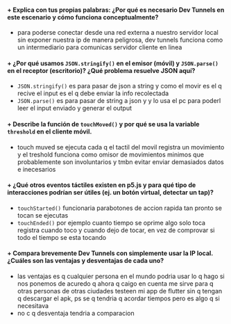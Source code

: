 #### + Explica con tus propias palabras: ¿Por qué es necesario Dev Tunnels en este escenario y cómo funciona conceptualmente?  
  + para poderse conectar desde una red externa a nuestro servidor local sin exponer nuestra ip de manera peligrosa, dev tunnels funciona como un intermediario para comunicas servidor cliente en linea

#### + ¿Por qué usamos `JSON.stringify()` en el emisor (móvil) y `JSON.parse()` en el receptor (escritorio)? ¿Qué problema resuelve JSON aquí?  
  + `JSON.stringify()` es para pasar de json a string y como el movir es el q recive el input es el q debe enviar la info recolectada
  + `JSON.parse()` es para pasar de string a json y y lo usa el pc para poderl leer el input enviado y generar el output

#### + Describe la función de `touchMoved()` y por qué se usa la variable `threshold` en el cliente móvil.  
  + touch muved se ejecuta cada q el tactil del movil registra un movimiento y el treshold funciona como omisor de movimientos minimos que probablemente son involuntarios y tmbn evitar enviar demasiados datos e inecesarios

#### + ¿Qué otros eventos táctiles existen en p5.js y para qué tipo de interacciones podrían ser útiles (ej. un botón virtual, detectar un tap)?  
  + `touchStarted()` funcionaria parabotones de accion rapida tan pronto se tocan se ejecutas
  + `touchEnded()` por ejemplo cuanto tiempo se oprime algo solo toca registra cuando toco y cuando dejo de tocar, en vez de comprovar si todo el tiempo se esta tocando

#### + Compara brevemente Dev Tunnels con simplemente usar la IP local. ¿Cuáles son las ventajas y desventajas de cada uno?  
  + las ventajas es q cualquier persona en el mundo podria usar lo q hago si nos ponemos de acuredo q ahora q caigo en cuenta me sirve para q otras personas de otras ciudades testeen mi app de flutter sin q tengan q descargar el apk, ps se q tendria q acordar tiempos pero es algo q si necesitava
  + no c q desventaja tendria a comparacion
